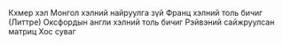 Кхмер хэл
Монгол хэлний найруулга зүй
Франц хэлний толь бичиг (Литтре)
Оксфордын англи хэлний толь бичиг
Рэйвэний сайжруулсан матриц
Хос суваг
